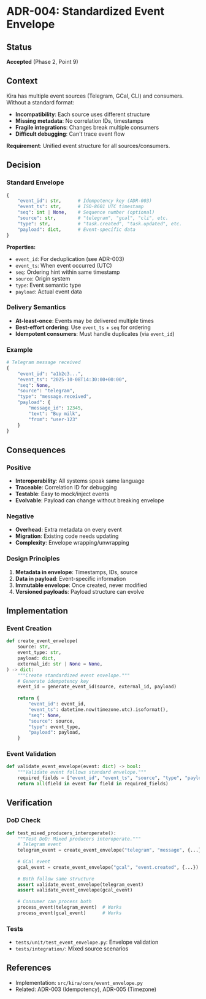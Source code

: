 # ADR-004: Standardized Event Envelope

## Status

**Accepted** (Phase 2, Point 9)

## Context

Kira has multiple event sources (Telegram, GCal, CLI) and consumers. Without a standard format:

- **Incompatibility**: Each source uses different structure
- **Missing metadata**: No correlation IDs, timestamps
- **Fragile integrations**: Changes break multiple consumers
- **Difficult debugging**: Can't trace event flow

**Requirement**: Unified event structure for all sources/consumers.

## Decision

### Standard Envelope

```python
{
    "event_id": str,      # Idempotency key (ADR-003)
    "event_ts": str,      # ISO-8601 UTC timestamp
    "seq": int | None,    # Sequence number (optional)
    "source": str,        # "telegram", "gcal", "cli", etc.
    "type": str,          # "task.created", "task.updated", etc.
    "payload": dict,      # Event-specific data
}
```

**Properties:**
- `event_id`: For deduplication (see ADR-003)
- `event_ts`: When event occurred (UTC)
- `seq`: Ordering hint within same timestamp
- `source`: Origin system
- `type`: Event semantic type
- `payload`: Actual event data

### Delivery Semantics

- **At-least-once**: Events may be delivered multiple times
- **Best-effort ordering**: Use `event_ts` + `seq` for ordering
- **Idempotent consumers**: Must handle duplicates (via `event_id`)

### Example

```python
# Telegram message received
{
    "event_id": "a1b2c3...",
    "event_ts": "2025-10-08T14:30:00+00:00",
    "seq": None,
    "source": "telegram",
    "type": "message.received",
    "payload": {
        "message_id": 12345,
        "text": "Buy milk",
        "from": "user-123"
    }
}
```

## Consequences

### Positive

- **Interoperability**: All systems speak same language
- **Traceable**: Correlation ID for debugging
- **Testable**: Easy to mock/inject events
- **Evolvable**: Payload can change without breaking envelope

### Negative

- **Overhead**: Extra metadata on every event
- **Migration**: Existing code needs updating
- **Complexity**: Envelope wrapping/unwrapping

### Design Principles

1. **Metadata in envelope**: Timestamps, IDs, source
2. **Data in payload**: Event-specific information
3. **Immutable envelope**: Once created, never modified
4. **Versioned payloads**: Payload structure can evolve

## Implementation

### Event Creation

```python
def create_event_envelope(
    source: str,
    event_type: str,
    payload: dict,
    external_id: str | None = None,
) -> dict:
    """Create standardized event envelope."""
    # Generate idempotency key
    event_id = generate_event_id(source, external_id, payload)
    
    return {
        "event_id": event_id,
        "event_ts": datetime.now(timezone.utc).isoformat(),
        "seq": None,
        "source": source,
        "type": event_type,
        "payload": payload,
    }
```

### Event Validation

```python
def validate_event_envelope(event: dict) -> bool:
    """Validate event follows standard envelope."""
    required_fields = ["event_id", "event_ts", "source", "type", "payload"]
    return all(field in event for field in required_fields)
```

## Verification

### DoD Check

```python
def test_mixed_producers_interoperate():
    """Test DoD: Mixed producers interoperate."""
    # Telegram event
    telegram_event = create_event_envelope("telegram", "message", {...})
    
    # GCal event  
    gcal_event = create_event_envelope("gcal", "event.created", {...})
    
    # Both follow same structure
    assert validate_event_envelope(telegram_event)
    assert validate_event_envelope(gcal_event)
    
    # Consumer can process both
    process_event(telegram_event)  # Works
    process_event(gcal_event)      # Works
```

### Tests

- `tests/unit/test_event_envelope.py`: Envelope validation
- `tests/integration/`: Mixed source scenarios

## References

- Implementation: `src/kira/core/event_envelope.py`
- Related: ADR-003 (Idempotency), ADR-005 (Timezone)
